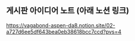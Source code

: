 ## 게시판 아이디어 노트 (아래 노션 링크)
https://vagabond-aspen-da8.notion.site/02-a727d6ee5df643bea0eb38618bcc7ccd?pvs=4
